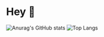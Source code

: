 # Hey 👋

![Anurag's GitHub stats](https://github-readme-stats.vercel.app/api?username=AfonsoCalinas&count_private=true&show_icons=true&theme=great-gatsby) ![Top Langs](https://github-readme-stats.vercel.app/api/top-langs/?username=AfonsoCalinas&langs_count=5&layout=compact&theme=great-gatsby)
